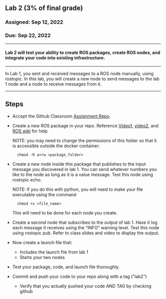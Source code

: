 ## Lab 2 (3% of final grade) 

### Assigned: Sep 12, 2022
### Due: Sep 22, 2022

--------

#### Lab 2 will test your ability to create ROS packages, create ROS nodes, and integrate your code into existing infrastructure.
________

In Lab 1, you sent and received messages to a ROS node manually, using rostopic. In this lab, you will create a new node to send messages to the lab 1 node and a node to receive messages from it.

--------

## Steps

- Accept the Github Classroom [Assignment Repo](https://classroom.github.com/a/MDqz5gsY).

- Create a new ROS package in your repo. Reference [Video1](https://youtu.be/Y45ZWp26lHs), [video2](https://www.youtube.com/watch?v=txadk4vU5LE), and [ROS wiki](http://wiki.ros.org/ROS/Tutorials/CreatingPackage) for help

    NOTE: you may need to change the permissions of this folder so that it is accessible outside the docker container:
        
        chmod -R a+rw <package_folder>


- Create a new node inside this package that publishes to the input message you discovered in lab 1. You can send whatever numbers you like to the node as long as it is a value message. Test this node using rostopic echo.

    NOTE: If you do this with python, you will need to make your file executable using the command
    
        chmod +x <file_name>

    This will need to be done for each node you create.

- Create a second node that subscribes to the output of lab 1. Have it log each message it receives using the “INFO” warning level. Test this node using rostopic pub. Refer to class slides and video to display the output.

- Now create a launch file that:
    - Includes the launch file from lab 1
    - Starts your two nodes

- Test your package, code, and launch file thoroughly.

- Commit and push your code to your repo along with a tag (“lab2”)
    - Verify that you actually pushed your code AND TAG by checking github

